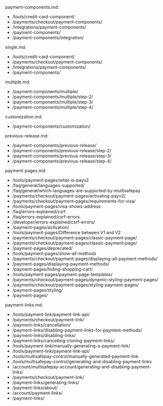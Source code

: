 payment-components.md:
- /tools/credit-card-component/
- /payments/checkout/payment-components/
- /integrations/payment-components/
- /payment-components/
- /payment-components/integration/

single.md:
- /tools/credit-card-component/
- /payments/checkout/payment-components/
- /integrations/payment-components/
- /payment-components/

multiple.md:
- /payment-components/multiple/
- /payment-components/multiple/step-2/
- /payment-components/multiple/step-3/
- /payment-components/multiple/step-4/

customization.md:
- /payment-components/customization/

previous-release.md:
- /payment-components/previous-release/
- /payment-components/previous-release/step-2/
- /payment-components/previous-release/step-3/
- /payment-components/previous-release/step-4/

payment-pages.md:
- /tools/payment-pages/what-is-payv2
- /faq/general/languages-supported/
- /faq/general/which-languages-are-supported-by-multisafepay
- /payments/checkout/payment-pages/activating-payv2/
- /payments/checkout/payment-pages/requirements-for-visa/
- /tools/payment-pages/visa-shows-address
- /faq/errors-explained/csrf
- /faq/errors-explained/csrf-errors
- /developer/errors-explained/csrf-errors/
- /payment-pages/activation/
- /tools/payment-pages/Difference between V1 and V2
- /payments/checkout/payment-pages/classic-payment-page/
- /payments/checkout/payment-pages/classic-payment-page/
- /payment-pages/deprecated/
- /tools/payment-pages/show-all-methods
- /payments/checkout/payment-pages/displaying-all-payment-methods/
- /payment-pages/displaying-payment-methods/
- /payment-pages/hiding-shopping-cart/
- /tools/payment-pages/payment-page-templates/
- /payments/checkout/payment-pages/dynamic-styling-payment-pages/
- /payments/checkout/payment-pages/styling-payment-pages/
- /payment-pages/styling/
- /payment-pages/

payment-links.md:
- /tools/payment-link/payment-link-api/
- /payments/checkout/payment-link/
- /payment-links/cancellation/
- /payment-links/disabling-payment-links-for-payment-methods/
- /payment-links/disabling-links/
- /payment-links/cancelling-cloning-payment-links/
- /tools/payment-link/manually-generating-a-payment-link/
- /tools/payment-link/payment-link-api/
- /tools/multisafepay-control/manually-generated-payment-link
- /tools/multisafepay-control/generating-and-disabling-payment-links
- /account/multisafepay-account/generating-and-disabling-payment-links/
- /payments/checkout/payment-link/
- /payment-links/generating-links/
- /payment-links/about/
- /account/payment-links/
- /payment-links/
